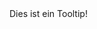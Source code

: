 <span class="psource-tooltip" tabindex="0">
    <i class="fa fa-info-circle"></i>
    <span class="psource-tooltip-text">Dies ist ein Tooltip!</span>
</span>